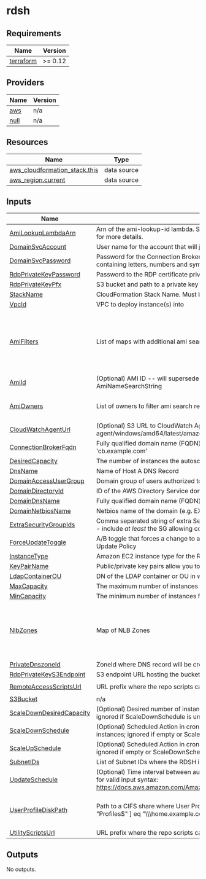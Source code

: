 # rdsh

<!-- BEGIN TFDOCS -->
## Requirements

| Name | Version |
|------|---------|
| <a name="requirement_terraform"></a> [terraform](#requirement\_terraform) | >= 0.12 |

## Providers

| Name | Version |
|------|---------|
| <a name="provider_aws"></a> [aws](#provider\_aws) | n/a |
| <a name="provider_null"></a> [null](#provider\_null) | n/a |

## Resources

| Name | Type |
|------|------|
| [aws_cloudformation_stack.this](https://registry.terraform.io/providers/hashicorp/aws/latest/docs/data-sources/cloudformation_stack) | data source |
| [aws_region.current](https://registry.terraform.io/providers/hashicorp/aws/latest/docs/data-sources/region) | data source |

## Inputs

| Name | Description | Type | Default | Required |
|------|-------------|------|---------|:--------:|
| <a name="input_AmiLookupLambdaArn"></a> [AmiLookupLambdaArn](#input\_AmiLookupLambdaArn) | Arn of the ami-lookup-id lambda. See https://github.com/MetroStar/lookup-ami-ids for more details. | `string` | n/a | yes |
| <a name="input_DomainSvcAccount"></a> [DomainSvcAccount](#input\_DomainSvcAccount) | User name for the account that will join the instance to the Connection Broker Cluster | `string` | n/a | yes |
| <a name="input_DomainSvcPassword"></a> [DomainSvcPassword](#input\_DomainSvcPassword) | Password for the Connection Broker service account. Must be at least 8 characters containing letters, numbers and symbols | `string` | n/a | yes |
| <a name="input_RdpPrivateKeyPassword"></a> [RdpPrivateKeyPassword](#input\_RdpPrivateKeyPassword) | Password to the RDP certificate private key | `string` | n/a | yes |
| <a name="input_RdpPrivateKeyPfx"></a> [RdpPrivateKeyPfx](#input\_RdpPrivateKeyPfx) | S3 bucket and path to a private key for the RDP certificate, e.g. '<bucket>/path/to/key.pfx' | `string` | n/a | yes |
| <a name="input_StackName"></a> [StackName](#input\_StackName) | CloudFormation Stack Name.  Must be less than 10 characters | `string` | n/a | yes |
| <a name="input_VpcId"></a> [VpcId](#input\_VpcId) | VPC to deploy instance(s) into | `string` | n/a | yes |
| <a name="input_AmiFilters"></a> [AmiFilters](#input\_AmiFilters) | List of maps with additional ami search filters | <pre>list(object(<br/>    {<br/>      Name   = string,<br/>      Values = list(string)<br/>    }<br/>  ))</pre> | <pre>[<br/>  {<br/>    "Name": "name",<br/>    "Values": [<br/>      "Windows_Server-2016-English-Full-Base-*"<br/>    ]<br/>  }<br/>]</pre> | no |
| <a name="input_AmiId"></a> [AmiId](#input\_AmiId) | (Optional) AMI ID -- will supersede Lambda-based AMI lookup using AmiNameSearchString | `string` | `""` | no |
| <a name="input_AmiOwners"></a> [AmiOwners](#input\_AmiOwners) | List of owners to filter ami search results against | `list(string)` | <pre>[<br/>  "amazon"<br/>]</pre> | no |
| <a name="input_CloudWatchAgentUrl"></a> [CloudWatchAgentUrl](#input\_CloudWatchAgentUrl) | (Optional) S3 URL to CloudWatch Agent MSI. Example: s3://amazoncloudwatch-agent/windows/amd64/latest/amazon-cloudwatch-agent.msi | `string` | `""` | no |
| <a name="input_ConnectionBrokerFqdn"></a> [ConnectionBrokerFqdn](#input\_ConnectionBrokerFqdn) | Fully qualified domain name (FQDN) of the primary Connection Broker, e.g. 'cb.example.com' | `string` | `""` | no |
| <a name="input_DesiredCapacity"></a> [DesiredCapacity](#input\_DesiredCapacity) | The number of instances the autoscale group will spin up initially | `string` | `"1"` | no |
| <a name="input_DnsName"></a> [DnsName](#input\_DnsName) | Name of Host A DNS Record | `string` | `""` | no |
| <a name="input_DomainAccessUserGroup"></a> [DomainAccessUserGroup](#input\_DomainAccessUserGroup) | Domain group of users authorized to use the RDSH | `string` | `"Domain Users"` | no |
| <a name="input_DomainDirectoryId"></a> [DomainDirectoryId](#input\_DomainDirectoryId) | ID of the AWS Directory Service domain, e.g. d-xxxxxxxxxx | `string` | `""` | no |
| <a name="input_DomainDnsName"></a> [DomainDnsName](#input\_DomainDnsName) | Fully qualified domain name (FQDN) of the forest root domain e.g. example.com | `string` | `"example.com"` | no |
| <a name="input_DomainNetbiosName"></a> [DomainNetbiosName](#input\_DomainNetbiosName) | Netbios name of the domain (e.g. EXAMPLE) | `string` | `"EXAMPLE"` | no |
| <a name="input_ExtraSecurityGroupIds"></a> [ExtraSecurityGroupIds](#input\_ExtraSecurityGroupIds) | Comma separated string of extra Security Group IDs to attach to the RDSH instances -- include _at least_ the SG allowing connectivity to the Connection Broker database | `list(string)` | `[]` | no |
| <a name="input_ForceUpdateToggle"></a> [ForceUpdateToggle](#input\_ForceUpdateToggle) | A/B toggle that forces a change to a LaunchConfig property, triggering the AutoScale Update Policy | `string` | `"A"` | no |
| <a name="input_InstanceType"></a> [InstanceType](#input\_InstanceType) | Amazon EC2 instance type for the Remote Desktop Session Instance | `string` | `"t2.medium"` | no |
| <a name="input_KeyPairName"></a> [KeyPairName](#input\_KeyPairName) | Public/private key pairs allow you to securely connect to your instance after it launches | `string` | `""` | no |
| <a name="input_LdapContainerOU"></a> [LdapContainerOU](#input\_LdapContainerOU) | DN of the LDAP container or OU in which the RDSH instance will be placed | `string` | `"OU=Users,DC=example,DC=com"` | no |
| <a name="input_MaxCapacity"></a> [MaxCapacity](#input\_MaxCapacity) | The maximum number of instances for the autoscale group | `string` | `"2"` | no |
| <a name="input_MinCapacity"></a> [MinCapacity](#input\_MinCapacity) | The minimum number of instances for the autoscale group | `string` | `"0"` | no |
| <a name="input_NlbZones"></a> [NlbZones](#input\_NlbZones) | Map of NLB Zones | `map(string)` | <pre>{<br/>  "us-east-1": "Z26RNL4JYFTOTI",<br/>  "us-east-2": "ZLMOA37VPKANP",<br/>  "us-west-1": "Z24FKFUX50B4VW",<br/>  "us-west-2": "Z18D5FSROUN65G"<br/>}</pre> | no |
| <a name="input_PrivateDnszoneId"></a> [PrivateDnszoneId](#input\_PrivateDnszoneId) | ZoneId where DNS record will be created for the RDSH nodes | `string` | `""` | no |
| <a name="input_RdpPrivateKeyS3Endpoint"></a> [RdpPrivateKeyS3Endpoint](#input\_RdpPrivateKeyS3Endpoint) | S3 endpoint URL hosting the bucket where the RDP certificate private key is stored | `string` | `"https://s3.amazonaws.com"` | no |
| <a name="input_RemoteAccessScriptsUrl"></a> [RemoteAccessScriptsUrl](#input\_RemoteAccessScriptsUrl) | URL prefix where the repo scripts can be retrieved | `string` | `"https://raw.githubusercontent.com/MetroStar/terraform-aws-remote-access/master"` | no |
| <a name="input_S3Bucket"></a> [S3Bucket](#input\_S3Bucket) | n/a | `string` | `"your_bucket"` | no |
| <a name="input_ScaleDownDesiredCapacity"></a> [ScaleDownDesiredCapacity](#input\_ScaleDownDesiredCapacity) | (Optional) Desired number of instances during the Scale Down Scheduled Action; ignored if ScaleDownSchedule is unset | `string` | `"1"` | no |
| <a name="input_ScaleDownSchedule"></a> [ScaleDownSchedule](#input\_ScaleDownSchedule) | (Optional) Scheduled Action in cron-format (UTC) to scale down the number of instances; ignored if empty or ScaleUpSchedule is unset (E.g. '0 0 * * *') | `string` | `""` | no |
| <a name="input_ScaleUpSchedule"></a> [ScaleUpSchedule](#input\_ScaleUpSchedule) | (Optional) Scheduled Action in cron-format (UTC) to scale up to the Desired Capacity; ignored if empty or ScaleDownSchedule is unset (E.g. '0 10 * * Mon-Fri') | `string` | `""` | no |
| <a name="input_SubnetIDs"></a> [SubnetIDs](#input\_SubnetIDs) | List of Subnet IDs where the RDSH instances and ELB will be launched | `list(string)` | `[]` | no |
| <a name="input_UpdateSchedule"></a> [UpdateSchedule](#input\_UpdateSchedule) | (Optional) Time interval between auto stack updates. Refer to the AWS documentation for valid input syntax: https://docs.aws.amazon.com/AmazonCloudWatch/latest/events/ScheduledEvents.html | `string` | `""` | no |
| <a name="input_UserProfileDiskPath"></a> [UserProfileDiskPath](#input\_UserProfileDiskPath) | Path to a CIFS share where User Profile Disks are stored, e.g. [ "home.example.com", "Profiles$" ] eq "\\\home.example.com\Profiles$" | `list(string)` | <pre>[<br/>  "home.example.com",<br/>  "Profiles$"<br/>]</pre> | no |
| <a name="input_UtilityScriptsUrl"></a> [UtilityScriptsUrl](#input\_UtilityScriptsUrl) | URL prefix where the repo scripts can be retrieved | `string` | `"https://raw.githubusercontent.com/MetroStar/utils/master"` | no |

## Outputs

No outputs.

<!-- END TFDOCS -->
